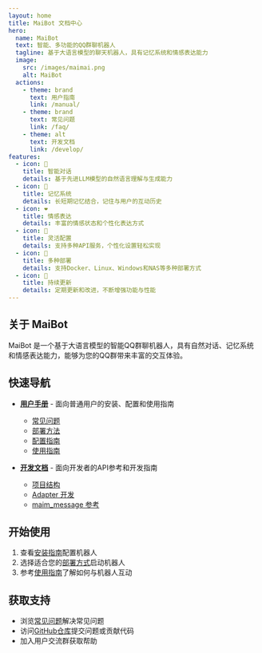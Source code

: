 ```yaml
---
layout: home
title: MaiBot 文档中心
hero:
  name: MaiBot
  text: 智能、多功能的QQ群聊机器人
  tagline: 基于大语言模型的聊天机器人，具有记忆系统和情感表达能力
  image:
    src: /images/maimai.png
    alt: MaiBot
  actions:
    - theme: brand
      text: 用户指南
      link: /manual/
    - theme: brand
      text: 常见问题
      link: /faq/
    - theme: alt
      text: 开发文档
      link: /develop/
features:
  - icon: 🧠
    title: 智能对话
    details: 基于先进LLM模型的自然语言理解与生成能力
  - icon: 💾
    title: 记忆系统
    details: 长短期记忆结合，记住与用户的互动历史
  - icon: ❤️
    title: 情感表达
    details: 丰富的情感状态和个性化表达方式
  - icon: 🔧
    title: 灵活配置
    details: 支持多种API服务，个性化设置轻松实现
  - icon: 🚢
    title: 多种部署
    details: 支持Docker、Linux、Windows和NAS等多种部署方式
  - icon: 🔄
    title: 持续更新
    details: 定期更新和改进，不断增强功能与性能
---
```


## 关于 MaiBot

MaiBot 是一个基于大语言模型的智能QQ群聊机器人，具有自然对话、记忆系统和情感表达能力，能够为您的QQ群带来丰富的交互体验。

## 快速导航

- **[用户手册](/manual/)** - 面向普通用户的安装、配置和使用指南
  - [常见问题](/faq/)
  - [部署方法](/manual/deployment/)
  - [配置指南](/manual/configuration/)
  - [使用指南](/manual/usage/)
  
- **[开发文档](/develop/)** - 面向开发者的API参考和开发指南
  - [项目结构](/develop/structure/)
  - [Adapter 开发](/develop/plugin_develop/)
  - [maim_message 参考](/develop/maim_message/)

## 开始使用

1. 查看[安装指南](/manual/configuration/configuration_standard)配置机器人
2. 选择适合您的[部署方式](/manual/deployment/)启动机器人
3. 参考[使用指南](/manual/usage/)了解如何与机器人互动

## 获取支持

- 浏览[常见问题](/faq/)解决常见问题
- 访问[GitHub仓库](https://github.com/MaiM-with-u/MaiBot)提交问题或贡献代码
- 加入用户交流群获取帮助
